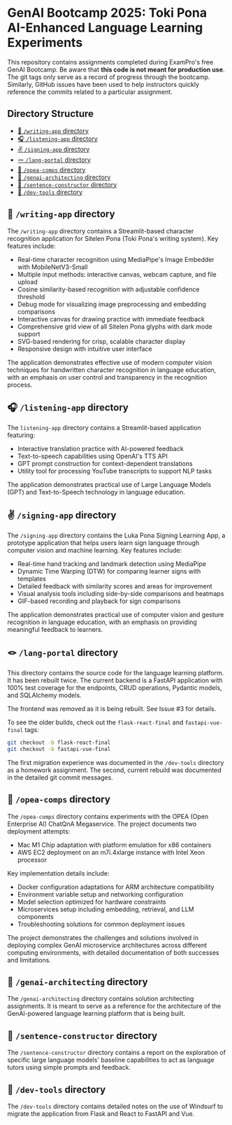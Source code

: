 # GenAI Bootcamp 2025: Toki Pona AI-Enhanced Language Learning Experiments

This repository contains assignments completed during ExamPro's free GenAI Bootcamp. Be aware that **this code is not meant for production use**. The git tags only serve as a record of progress through the bootcamp. Similarly, GitHub issues have been used to help instructors quickly reference the commits related to a particular assignment.

<!-- START doctoc generated TOC please keep comment here to allow auto update -->
<!-- DON'T EDIT THIS SECTION, INSTEAD RE-RUN doctoc TO UPDATE -->
## Directory Structure

- [🎨 `/writing-app` directory](#-writing-app-directory)
- [🎧 `/listening-app` directory](#-listening-app-directory)
- [✌️ `/signing-app` directory](#-signing-app-directory)
- [🪢 `/lang-portal` directory](#-lang-portal-directory)
- [🔮 `/opea-comps` directory](#-opea-comps-directory)
- [🧭 `/genai-architecting` directory](#-genai-architecting-directory)
- [🔭 `/sentence-constructor` directory](#-sentence-constructor-directory)
- [🧪 `/dev-tools` directory](#-dev-tools-directory)

<!-- END doctoc generated TOC please keep comment here to allow auto update -->
## 🎨 `/writing-app` directory

The `/writing-app` directory contains a Streamlit-based character recognition application for Sitelen Pona (Toki Pona's writing system). Key features include:

- Real-time character recognition using MediaPipe's Image Embedder with MobileNetV3-Small
- Multiple input methods: interactive canvas, webcam capture, and file upload
- Cosine similarity-based recognition with adjustable confidence threshold
- Debug mode for visualizing image preprocessing and embedding comparisons
- Interactive canvas for drawing practice with immediate feedback
- Comprehensive grid view of all Sitelen Pona glyphs with dark mode support
- SVG-based rendering for crisp, scalable character display
- Responsive design with intuitive user interface

The application demonstrates effective use of modern computer vision techniques for handwritten character recognition in language education, with an emphasis on user control and transparency in the recognition process.

## 🎧 `/listening-app` directory

The `listening-app` directory contains a Streamlit-based application featuring:

- Interactive translation practice with AI-powered feedback
- Text-to-speech capabilities using OpenAI's TTS API
- GPT prompt construction for context-dependent translations
- Utility tool for processing YouTube transcripts to support NLP tasks

The application demonstrates practical use of Large Language Models (GPT) and Text-to-Speech technology in language education.

## ✌️ `/signing-app` directory

The `/signing-app` directory contains the Luka Pona Signing Learning App, a prototype application that helps users learn sign language through computer vision and machine learning. Key features include:

- Real-time hand tracking and landmark detection using MediaPipe
- Dynamic Time Warping (DTW) for comparing learner signs with templates
- Detailed feedback with similarity scores and areas for improvement
- Visual analysis tools including side-by-side comparisons and heatmaps
- GIF-based recording and playback for sign comparisons

The application demonstrates practical use of computer vision and gesture recognition in language education, with an emphasis on providing meaningful feedback to learners.

## 🪢 `/lang-portal` directory

This directory contains the source code for the language learning platform. It has been rebuilt twice. The current backend is a FastAPI application with 100% test coverage for the endpoints, CRUD operations, Pydantic models, and SQLAlchemy models.

The frontend was removed as it is being rebuilt. See Issue #3 for details.

To see the older builds, check out the `flask-react-final` and `fastapi-vue-final` tags:

```sh
git checkout -b flask-react-final
git checkout -b fastapi-vue-final
```

The first migration experience was documented in the `/dev-tools` directory as a homework assignment. The second, current rebuild was documented in the detailed git commit messages.

## 🔮 `/opea-comps` directory

The `/opea-comps` directory contains experiments with the OPEA (Open Enterprise AI) ChatQnA Megaservice. The project documents two deployment attempts:

- Mac M1 Chip adaptation with platform emulation for x86 containers
- AWS EC2 deployment on an m7i.4xlarge instance with Intel Xeon processor

Key implementation details include:

- Docker configuration adaptations for ARM architecture compatibility
- Environment variable setup and networking configuration
- Model selection optimized for hardware constraints
- Microservices setup including embedding, retrieval, and LLM components
- Troubleshooting solutions for common deployment issues

The project demonstrates the challenges and solutions involved in deploying complex GenAI microservice architectures across different computing environments, with detailed documentation of both successes and limitations.

## 🧭 `/genai-architecting` directory

The `/genai-architecting` directory contains solution architecting assignments. It is meant to serve as a reference for the architecture of the GenAI-powered language learning platform that is being built.

## 🔭 `/sentence-constructor` directory

The `/sentence-constructor` directory contains a report on the exploration of specific large language models' baseline capabilities to act as language tutors using simple prompts and feedback.

## 🧪 `/dev-tools` directory

The `/dev-tools` directory contains detailed notes on the use of Windsurf to migrate the application from Flask and React to FastAPI and Vue.
